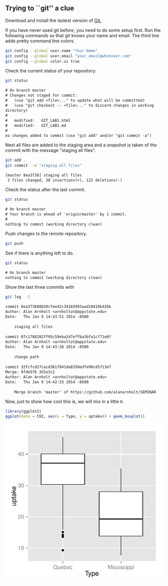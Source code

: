 ## Trying to ``git'' a clue


Download and install the lastest version of [Git.](http://git-scm.com/downloads)




If you have never used git before, you need to do some setup first.  Run the following commands so that git knows your name and email.  The third line adds pretty command line colors. 


```bash
git config --global user.name "Your Name"
git config --global user.email "your_email@whatever.com"
git config --global color.ui true
```


Check the current status of your repository:

```bash
git status
```

```
# On branch master
# Changes not staged for commit:
#   (use "git add <file>..." to update what will be committed)
#   (use "git checkout -- <file>..." to discard changes in working directory)
#
#	modified:   GIT_LAB1.html
#	modified:   GIT_LAB1.md
#
no changes added to commit (use "git add" and/or "git commit -a")
```


Next all files are added to the staging area and a snapshot is taken of the commit with the message "staging all files".

```bash
git add .
git commit  -m "staging all files"
```

```
[master 8ea3736] staging all files
 2 files changed, 30 insertions(+), 122 deletions(-)
```


Check the status after the last commit.

```bash
git status
```

```
# On branch master
# Your branch is ahead of 'origin/master' by 1 commit.
#
nothing to commit (working directory clean)
```

Push changes to the remote repository. 

```bash
git push
```

See if there is anything left to do.

```bash
git status
```

```
# On branch master
nothing to commit (working directory clean)
```

Show the last three commits with

```bash
git log  -3
```

```
commit 8ea373688b59cfee42c34103d93aad10418b42bb
Author: Alan Arnholt <arnholtat@appstate.edu>
Date:   Thu Jan 9 14:43:51 2014 -0500

    staging all files

commit 07c1788282ff95c59eba2d7effba3bfa1cf71e6f
Author: Alan Arnholt <arnholtat@appstate.edu>
Date:   Thu Jan 9 14:43:26 2014 -0500

    change path

commit 32fcfcd27cacd3617841de8350ed7e90cd5713e7
Merge: 9fde576 3d1e3c2
Author: Alan Arnholt <arnholtat@appstate.edu>
Date:   Thu Jan 9 14:42:33 2014 -0500

    Merge branch 'master' of https://github.com/alanarnholt/SEMINAR
```


Now, just to show how cool this is, we will mix in a little `R`.


```r
library(ggplot2)
ggplot(data = CO2, aes(x = Type, y = uptake)) + geom_boxplot()
```

<img src="figure/unnamed-chunk-1.pdf" title="plot of chunk unnamed-chunk-1" alt="plot of chunk unnamed-chunk-1" style="display: block; margin: auto;" />

